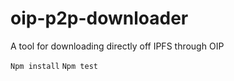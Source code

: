 # oip-p2p-downloader

A tool for downloading directly off IPFS through OIP

``` Npm install ```
``` Npm test ```
